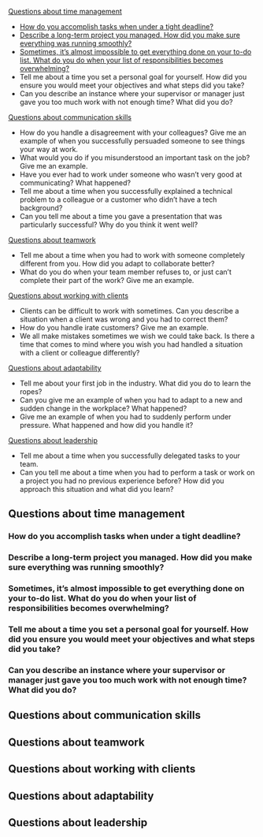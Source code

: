 [Questions about time management](#questions-about-time-management)
- [How do you accomplish tasks when under a tight deadline?](#how-do-you-accomplish-tasks-when-under-a-tight-deadline)
- [Describe a long-term project you managed. How did you make sure everything was running smoothly?](#describe-a-long-term-project-you-managed-how-did-you-make-sure-everything-was-running-smoothly)
- [Sometimes, it’s almost impossible to get everything done on your to-do list. What do you do when your list of responsibilities becomes overwhelming?](#sometimes-its-almost-impossible-to-get-everything-done-on-your-to-do-list-what-do-you-do-when-your-list-of-responsibilities-becomes-overwhelming)
- Tell me about a time you set a personal goal for yourself. How did you ensure you would meet your objectives and what steps did you take?
- Can you describe an instance where your supervisor or manager just gave you too much work with not enough time? What did you do?


[Questions about communication skills](#questions-about-communication-skills)
- How do you handle a disagreement with your colleagues? Give me an example of when you successfully persuaded someone to see things your way at work.
- What would you do if you misunderstood an important task on the job? Give me an example.
- Have you ever had to work under someone who wasn’t very good at communicating? What happened?
- Tell me about a time when you successfully explained a technical problem to a colleague or a customer who didn’t have a tech background?
- Can you tell me about a time you gave a presentation that was particularly successful? Why do you think it went well?

[Questions about teamwork](#questions-about-teamwork)
-  Tell me about a time when you had to work with someone completely different from you. How did you adapt to collaborate better?
- What do you do when your team member refuses to, or just can’t complete their part of the work? Give me an example.

[Questions about working with clients](#questions-about-working-with-clients)
- Clients can be difficult to work with sometimes. Can you describe a situation when a client was wrong and you had to correct them?
- How do you handle irate customers? Give me an example.
- We all make mistakes sometimes we wish we could take back. Is there a time that comes to mind where you wish you had handled a situation with a client or colleague differently?

[Questions about adaptability](#questions-about-adaptability)
- Tell me about your first job in the industry. What did you do to learn the ropes?
- Can you give me an example of when you had to adapt to a new and sudden change in the workplace? What happened?
- Give me an example of when you had to suddenly perform under pressure. What happened and how did you handle it?

[Questions about leadership](#questions-about-leadership)
- Tell me about a time when you successfully delegated tasks to your team. 
-  Can you tell me about a time when you had to perform a task or work on a project you had no previous experience before? How did you approach this situation and what did you learn?

## Questions about time management
### How do you accomplish tasks when under a tight deadline?
### Describe a long-term project you managed. How did you make sure everything was running smoothly?
### Sometimes, it’s almost impossible to get everything done on your to-do list. What do you do when your list of responsibilities becomes overwhelming?
### Tell me about a time you set a personal goal for yourself. How did you ensure you would meet your objectives and what steps did you take?
### Can you describe an instance where your supervisor or manager just gave you too much work with not enough time? What did you do?

## Questions about communication skills
## Questions about teamwork
## Questions about working with clients
## Questions about adaptability
## Questions about leadership